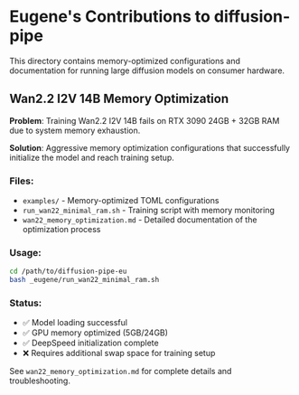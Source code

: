 # Eugene's Contributions to diffusion-pipe

This directory contains memory-optimized configurations and documentation for running large diffusion models on consumer hardware.

## Wan2.2 I2V 14B Memory Optimization

**Problem**: Training Wan2.2 I2V 14B fails on RTX 3090 24GB + 32GB RAM due to system memory exhaustion.

**Solution**: Aggressive memory optimization configurations that successfully initialize the model and reach training setup.

### Files:
- `examples/` - Memory-optimized TOML configurations
- `run_wan22_minimal_ram.sh` - Training script with memory monitoring  
- `wan22_memory_optimization.md` - Detailed documentation of the optimization process

### Usage:
```bash
cd /path/to/diffusion-pipe-eu
bash _eugene/run_wan22_minimal_ram.sh
```

### Status:
- ✅ Model loading successful
- ✅ GPU memory optimized (5GB/24GB)
- ✅ DeepSpeed initialization complete
- ❌ Requires additional swap space for training setup

See `wan22_memory_optimization.md` for complete details and troubleshooting.